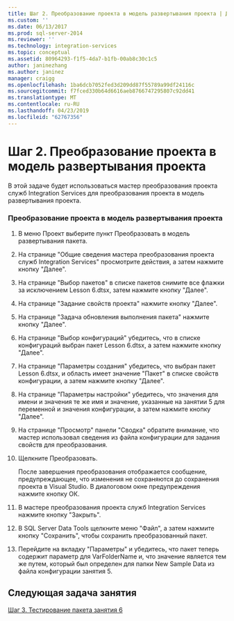 ```yaml
---
title: Шаг 2. Преобразование проекта в модель развертывания проекта | Документация Майкрософт
ms.custom: ''
ms.date: 06/13/2017
ms.prod: sql-server-2014
ms.reviewer: ''
ms.technology: integration-services
ms.topic: conceptual
ms.assetid: 80964293-f1f5-4da7-b1fb-00ab8c30c1c5
author: janinezhang
ms.author: janinez
manager: craigg
ms.openlocfilehash: 1ba6dcb7052fed3d209dd87f55789a99df24116c
ms.sourcegitcommit: f7fced330b64d6616aeb8766747295807c92dd41
ms.translationtype: MT
ms.contentlocale: ru-RU
ms.lasthandoff: 04/23/2019
ms.locfileid: "62767356"
---
```

# <a name="step-2-converting-the-project-to-the-project-deployment-model"></a>Шаг 2. Преобразование проекта в модель развертывания проекта
  В этой задаче будет использоваться мастер преобразования проекта служб Integration Services для преобразования проекта в модель развертывания проекта.  
  
### <a name="converting-the-project-to-the-project-deployment-model"></a>Преобразование проекта в модель развертывания проекта  
  
1.  В меню Проект выберите пункт Преобразовать в модель развертывания пакета.  
  
2.  На странице "Общие сведения мастера преобразования проекта служб Integration Services" просмотрите действия, а затем нажмите кнопку "Далее".  
  
3.  На странице "Выбор пакетов" в списке пакетов снимите все флажки за исключением Lesson 6.dtsx, затем нажмите кнопку "Далее".  
  
4.  На странице "Задание свойств проекта" нажмите кнопку "Далее".  
  
5.  На странице "Задача обновления выполнения пакета" нажмите кнопку "Далее".  
  
6.  На странице "Выбор конфигураций" убедитесь, что в списке конфигураций выбран пакет Lesson 6.dtsx, а затем нажмите кнопку "Далее".  
  
7.  На странице "Параметры создания" убедитесь, что выбран пакет Lesson 6.dtsx, и область имеет значение "Пакет" в списке свойств конфигурации, а затем нажмите кнопку "Далее".  
  
8.  На странице "Параметры настройки" убедитесь, что значения для имени и значения те же имя и значение, указанные на занятии 5 для переменной и значения конфигурации, а затем нажмите кнопку "Далее".  
  
9. На странице "Просмотр" панели "Сводка" обратите внимание, что мастер использовал сведения из файла конфигурации для задания свойств для преобразования.  
  
10. Щелкните Преобразовать.  
  
     После завершения преобразования отображается сообщение, предупреждающее, что изменения не сохраняются до сохранения проекта в Visual Studio. В диалоговом окне предупреждения нажмите кнопку ОК.  
  
11. В мастере преобразования проекта служб Integration Services нажмите кнопку "Закрыть".  
  
12. В SQL Server Data Tools щелкните меню "Файл", а затем нажмите кнопку "Сохранить", чтобы сохранить преобразованный пакет.  
  
13. Перейдите на вкладку "Параметры" и убедитесь, что пакет теперь содержит параметр для VarFolderName и, что значение является тем же путем, который был определен для папки New Sample Data из файла конфигурации занятия 5.  
  
## <a name="next-task-in-lesson"></a>Следующая задача занятия  
 [Шаг 3. Тестирование пакета занятия 6](lesson-6-3-testing-the-lesson-6-package.md)  
  
  

